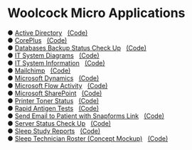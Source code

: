 # Woolcock Micro Applications

&#9679; <a href=https://vmiis.github.io/wimr-active-directory/ >Active Directory</a> &nbsp; <a href=https://github.com/vmiis/wimr-active-directory>(Code)</a><br>
&#9679; <a href=https://vmiis.github.io/wimr-coreplus/ >CorePlus</a> &nbsp; <a href=https://github.com/vmiis/wimr-coreplus/>(Code)</a><br> 
&#9679; <a href=https://vmiis.github.io/wimr-backup-status/ >Databases Backup Status Check Up</a> &nbsp; <a href=https://github.com/vmiis/wimr-backup-status/ >(Code)</a><br> 
&#9679; <a href=https://vmiis.github.io/wimr-diagrams/ >IT System Diagrams</a> &nbsp; <a href=https://github.com/vmiis/wimr-diagrams/>(Code)</a><br> 
&#9679; <a href=https://vmiis.github.io/wimr-it-system-information/ >IT System Information</a> &nbsp; <a href=https://github.com/vmiis/wimr-it-system-information>(Code)</a><br>
&#9679; <a href=https://vmiis.github.io/wimr-mailchimp/ >Mailchimp</a> &nbsp; <a href=https://github.com/vmiis/wimr-mailchimp>(Code)</a><br>
&#9679; <a href=https://vmiis.github.io/wimr-microsoft-dynamics/ >Microsoft Dynamics</a> &nbsp; <a href=https://github.com/vmiis/wimr-microsoft-dynamics>(Code)</a><br>
&#9679; <a href=https://vmiis.github.io/wimr-microsoft-flow-activity/ >Microsoft Flow Activity</a> &nbsp; <a href=https://github.com/vmiis/wimr-microsoft-flow-activity>(Code)</a><br> 
&#9679; <a href=https://vmiis.github.io/wimr-microsoft-sharepoint/ >Microsoft SharePoint</a> &nbsp; <a href=https://github.com/vmiis/wimr-microsoft-sharepoint>(Code)</a><br>
&#9679; <a href=https://vmiis.github.io/wimr-printer-toner-status/ >Printer Toner Status</a> &nbsp; <a href=https://github.com/vmiis/wimr-printer-toner-status>(Code)</a><br>
&#9679; <a href=https://vmiis.github.io/wimr-rat/ >Rapid Antigen Tests</a> &nbsp; <a href=https://github.com/vmiis/wimr-rat/>(Code)</a><br>
&#9679; <a href=https://vmiis.github.io/wimr-snapforms/ >Send Email to Patient with Snapforms Link</a> &nbsp; <a href=https://github.com/vmiis/wimr-snapforms/>(Code)</a><br>
&#9679; <a href=https://vmiis.github.io/wimr-server-status/ >Server Status Check Up</a> &nbsp; <a href=https://github.com/vmiis/wimr-server-status/>(Code)</a><br> 
&#9679; <a href=https://vmiis.github.io/wimr-sleep-study/ >Sleep Study Reports</a> &nbsp; <a href=https://github.com/vmiis/wimr-sleep-study/>(Code)</a><br> 
&#9679; <a href=https://vmiis.github.io/wimr-sleep-technician-roster/ >Sleep Technician Roster (Concept Mockup)</a> &nbsp; <a href=https://github.com/vmiis/wimr-sleep-technician-roster/>(Code)</a><br> 


